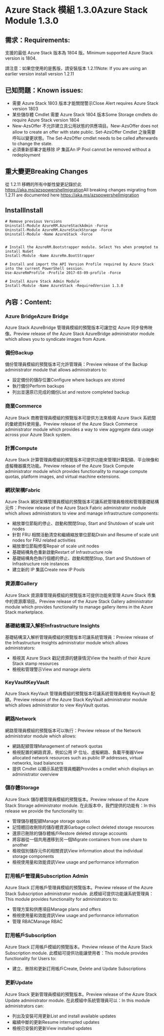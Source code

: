 # <a name="azure-stack-module-130"></a><span data-ttu-id="8ca65-101">Azure Stack 模組 1.3.0</span><span class="sxs-lookup"><span data-stu-id="8ca65-101">Azure Stack Module 1.3.0</span></span>

## <a name="requirements"></a><span data-ttu-id="8ca65-102">需求：</span><span class="sxs-lookup"><span data-stu-id="8ca65-102">Requirements:</span></span>
<span data-ttu-id="8ca65-103">支援的最低 Azure Stack 版本為 1804 版。</span><span class="sxs-lookup"><span data-stu-id="8ca65-103">Minimum supported Azure Stack version is 1804.</span></span>

<span data-ttu-id="8ca65-104">請注意：如果您使用的是舊版，請安裝版本 1.2.11</span><span class="sxs-lookup"><span data-stu-id="8ca65-104">Note: If you are using an earlier version install version 1.2.11</span></span>

## <a name="known-issues"></a><span data-ttu-id="8ca65-105">已知問題：</span><span class="sxs-lookup"><span data-stu-id="8ca65-105">Known issues:</span></span>

- <span data-ttu-id="8ca65-106">需要 Azure Stack 1803 版本才能關閉警示</span><span class="sxs-lookup"><span data-stu-id="8ca65-106">Close Alert requires Azure Stack version 1803</span></span>
- <span data-ttu-id="8ca65-107">某些儲存體 Cmdlet 需要 Azure Stack 1804 版本</span><span class="sxs-lookup"><span data-stu-id="8ca65-107">Some Storage cmdlets do require Azure Stack version 1804</span></span>
- <span data-ttu-id="8ca65-108">New-AzsOffer 不允許建立具公用狀態的供應項目。</span><span class="sxs-lookup"><span data-stu-id="8ca65-108">New-AzsOffer does not allow to create an offer with state public.</span></span> <span data-ttu-id="8ca65-109">Set-AzsOffer Cmdlet 之後需要呼叫以變更狀態。</span><span class="sxs-lookup"><span data-stu-id="8ca65-109">The Set-AzsOffer cmdlet needs to be called afterwards to change the state.</span></span>
- <span data-ttu-id="8ca65-110">必須重新部署才能移除 IP 集區</span><span class="sxs-lookup"><span data-stu-id="8ca65-110">An IP Pool cannot be removed without a redeployment</span></span>

## <a name="breaking-changes"></a><span data-ttu-id="8ca65-111">重大變更</span><span class="sxs-lookup"><span data-stu-id="8ca65-111">Breaking Changes</span></span>
<span data-ttu-id="8ca65-112">從 1.2.11 移轉的所有中斷性變更記錄於此 https://aka.ms/azspowershellmigration</span><span class="sxs-lookup"><span data-stu-id="8ca65-112">All breaking changes migrating from 1.2.11 are documented here https://aka.ms/azspowershellmigration</span></span>

## <a name="install"></a><span data-ttu-id="8ca65-113">Install</span><span class="sxs-lookup"><span data-stu-id="8ca65-113">Install</span></span>
```
# Remove previous Versions
Uninstall-Module AzureRM.AzureStackAdmin -Force
Uninstall-Module AzureRM.AzureStackStorage -Force
Uninstall-Module -Name AzureStack -Force 


# Install the AzureRM.Bootstrapper module. Select Yes when prompted to install NuGet
Install-Module -Name AzureRm.BootStrapper

# Install and import the API Version Profile required by Azure Stack into the current PowerShell session.
Use-AzureRmProfile -Profile 2017-03-09-profile -Force

# Install Azure Stack Admin Module
Install-Module -Name AzureStack -RequiredVersion 1.3.0
```
## <a name="content"></a><span data-ttu-id="8ca65-114">內容：</span><span class="sxs-lookup"><span data-stu-id="8ca65-114">Content:</span></span>
### <a name="azure-bridge"></a><span data-ttu-id="8ca65-115">Azure Bridge</span><span class="sxs-lookup"><span data-stu-id="8ca65-115">Azure Bridge</span></span>
<span data-ttu-id="8ca65-116">Azure Stack AzureBridge 管理員模組的預覽版本可讓您從 Azure 同步發佈映像。</span><span class="sxs-lookup"><span data-stu-id="8ca65-116">Preview release of the Azure Stack AzureBridge administrator module which allows you to syndicate images from Azure.</span></span>

### <a name="backup"></a><span data-ttu-id="8ca65-117">備份</span><span class="sxs-lookup"><span data-stu-id="8ca65-117">Backup</span></span>
<span data-ttu-id="8ca65-118">備份管理員模組的預覽版本可允許管理員：</span><span class="sxs-lookup"><span data-stu-id="8ca65-118">Preview release of the Backup administrator module that allows administrators to:</span></span>
- <span data-ttu-id="8ca65-119">設定備份的儲存位置</span><span class="sxs-lookup"><span data-stu-id="8ca65-119">Configure where backups are stored</span></span>
- <span data-ttu-id="8ca65-120">執行備份</span><span class="sxs-lookup"><span data-stu-id="8ca65-120">Perform backups</span></span>
- <span data-ttu-id="8ca65-121">列出並還原已完成的備份</span><span class="sxs-lookup"><span data-stu-id="8ca65-121">List and restore completed backup</span></span>

### <a name="commerce"></a><span data-ttu-id="8ca65-122">商業</span><span class="sxs-lookup"><span data-stu-id="8ca65-122">Commerce</span></span>
<span data-ttu-id="8ca65-123">Azure Stack 商務管理員模組的預覽版本可提供方法來檢視 Azure Stack 系統間的彙總資料使用量。</span><span class="sxs-lookup"><span data-stu-id="8ca65-123">Preview release of the Azure Stack Commerce administrator module which provides a way to view aggregate data usage across your Azure Stack system.</span></span>

### <a name="compute"></a><span data-ttu-id="8ca65-124">計算</span><span class="sxs-lookup"><span data-stu-id="8ca65-124">Compute</span></span>
<span data-ttu-id="8ca65-125">Azure Stack 計算管理員模組的預覽版本可提供功能來管理計算配額、平台映像和虛擬機器擴充功能。</span><span class="sxs-lookup"><span data-stu-id="8ca65-125">Preview release of the Azure Stack Compute administrator module which provides functionality to manage compute quotas, platform images, and virtual machine extensions.</span></span>

### <a name="fabric"></a><span data-ttu-id="8ca65-126">網狀架構</span><span class="sxs-lookup"><span data-stu-id="8ca65-126">Fabric</span></span>
<span data-ttu-id="8ca65-127">Azure Stack 網狀架構管理員模組的預覽版本可讓系統管理員檢視和管理基礎結構元件：</span><span class="sxs-lookup"><span data-stu-id="8ca65-127">Preview release of the Azure Stack Fabric administrator module which allows administrators to view and manage infrastructure components:</span></span>
- <span data-ttu-id="8ca65-128">縮放單位節點的停止、啟動和關閉</span><span class="sxs-lookup"><span data-stu-id="8ca65-128">Stop, Start and Shutdown of scale unit nodes</span></span>
- <span data-ttu-id="8ca65-129">針對 FRU 相關活動清空和繼續縮放單位節點</span><span class="sxs-lookup"><span data-stu-id="8ca65-129">Drain and Resume of scale unit nodes for FRU related activities</span></span>
- <span data-ttu-id="8ca65-130">縮放單位節點修復</span><span class="sxs-lookup"><span data-stu-id="8ca65-130">Repair of scale unit nodes</span></span>
- <span data-ttu-id="8ca65-131">基礎結構角色重新啟動</span><span class="sxs-lookup"><span data-stu-id="8ca65-131">Restart of Infrastructure role</span></span>
- <span data-ttu-id="8ca65-132">基礎結構角色執行個體的停止、啟動和關閉</span><span class="sxs-lookup"><span data-stu-id="8ca65-132">Stop, Start and Shutdown of Infrastructure role instances</span></span>
- <span data-ttu-id="8ca65-133">建立新的 IP 集區</span><span class="sxs-lookup"><span data-stu-id="8ca65-133">Create new IP Pools</span></span>


### <a name="gallery"></a><span data-ttu-id="8ca65-134">資源庫</span><span class="sxs-lookup"><span data-stu-id="8ca65-134">Gallery</span></span>
<span data-ttu-id="8ca65-135">Azure Stack 資源庫管理員模組的預覽版本可提供功能來管理 Azure Stack 市集中的資源庫項目。</span><span class="sxs-lookup"><span data-stu-id="8ca65-135">Preview release of the Azure Stack Gallery administrator module which provides functionality to manage gallery items in the Azure Stack marketplace.</span></span>

### <a name="infrastructure-insights"></a><span data-ttu-id="8ca65-136">基礎結構深入解析</span><span class="sxs-lookup"><span data-stu-id="8ca65-136">Infrastructure Insights</span></span>
<span data-ttu-id="8ca65-137">基礎結構深入解析管理員模組的預覽版本可讓系統管理員：</span><span class="sxs-lookup"><span data-stu-id="8ca65-137">Preview release of the Infrastructure Insights administrator module which allows administrators:</span></span>
- <span data-ttu-id="8ca65-138">檢視其 Azure Stack 戳記資源的健康情況</span><span class="sxs-lookup"><span data-stu-id="8ca65-138">View the health of their Azure Stack stamp resources</span></span>
- <span data-ttu-id="8ca65-139">檢視和管理警示</span><span class="sxs-lookup"><span data-stu-id="8ca65-139">View and manage alerts</span></span>

### <a name="keyvault"></a><span data-ttu-id="8ca65-140">KeyVault</span><span class="sxs-lookup"><span data-stu-id="8ca65-140">KeyVault</span></span>
<span data-ttu-id="8ca65-141">Azure Stack KeyVault 管理員模組的預覽版本可讓系統管理員檢視 KeyVault 配額。</span><span class="sxs-lookup"><span data-stu-id="8ca65-141">Preview release of the Azure Stack KeyVault administrator module which allows administrator to view KeyVault quotas.</span></span>

### <a name="network"></a><span data-ttu-id="8ca65-142">網路</span><span class="sxs-lookup"><span data-stu-id="8ca65-142">Network</span></span>
<span data-ttu-id="8ca65-143">網路管理員模組的預覽版本可以執行：</span><span class="sxs-lookup"><span data-stu-id="8ca65-143">Preview release of the Network administrator module which allows:</span></span>
- <span data-ttu-id="8ca65-144">網路配額管理</span><span class="sxs-lookup"><span data-stu-id="8ca65-144">Management of network quotas</span></span>
- <span data-ttu-id="8ca65-145">檢視配置的網路資源，例如公用 IP 位址、虛擬網路、負載平衡器</span><span class="sxs-lookup"><span data-stu-id="8ca65-145">View allocated network resources such as public IP addresses, virtual networks, load balancers</span></span>
- <span data-ttu-id="8ca65-146">提供 Cmdlet 以顯示系統管理員概觀</span><span class="sxs-lookup"><span data-stu-id="8ca65-146">Provides a cmdlet which displays an administrator overview</span></span>

### <a name="storage"></a><span data-ttu-id="8ca65-147">儲存體</span><span class="sxs-lookup"><span data-stu-id="8ca65-147">Storage</span></span>
<span data-ttu-id="8ca65-148">Azure Stack 儲存體管理員模組的預覽版本。</span><span class="sxs-lookup"><span data-stu-id="8ca65-148">Preview release of the Azure Stack Storage administrator module.</span></span>  <span data-ttu-id="8ca65-149">在此版本中，我們提供的功能有：</span><span class="sxs-lookup"><span data-stu-id="8ca65-149">In this release we provide the functionality to:</span></span>
- <span data-ttu-id="8ca65-150">管理儲存體配額</span><span class="sxs-lookup"><span data-stu-id="8ca65-150">Manage storage quotas</span></span>
- <span data-ttu-id="8ca65-151">記憶體回收刪除的儲存體資源</span><span class="sxs-lookup"><span data-stu-id="8ca65-151">Garbage collect deleted storage resources</span></span>
- <span data-ttu-id="8ca65-152">還原已刪除的儲存體帳戶</span><span class="sxs-lookup"><span data-stu-id="8ca65-152">Restore deleted storage accounts</span></span>
- <span data-ttu-id="8ca65-153">將容器從一個共用遷移到另一個</span><span class="sxs-lookup"><span data-stu-id="8ca65-153">Migrate containers from one share to another</span></span>
- <span data-ttu-id="8ca65-154">檢視個別儲存元件的相關資訊</span><span class="sxs-lookup"><span data-stu-id="8ca65-154">View information about the individual storage components</span></span>
- <span data-ttu-id="8ca65-155">檢視使用量和效能資訊</span><span class="sxs-lookup"><span data-stu-id="8ca65-155">View usage and performance information</span></span>

### <a name="subscription-admin"></a><span data-ttu-id="8ca65-156">訂用帳戶管理員</span><span class="sxs-lookup"><span data-stu-id="8ca65-156">Subscription Admin</span></span>
<span data-ttu-id="8ca65-157">Azure Stack 訂用帳戶管理員模組的預覽版本。</span><span class="sxs-lookup"><span data-stu-id="8ca65-157">Preview release of the Azure Stack Subscription administrator module.</span></span>  <span data-ttu-id="8ca65-158">此模組可提供功能讓系統管理員：</span><span class="sxs-lookup"><span data-stu-id="8ca65-158">This module provides functionality for administrators to:</span></span>
- <span data-ttu-id="8ca65-159">管理方案和供應項目</span><span class="sxs-lookup"><span data-stu-id="8ca65-159">Manage plans and offers</span></span>
- <span data-ttu-id="8ca65-160">檢視使用量和效能資訊</span><span class="sxs-lookup"><span data-stu-id="8ca65-160">View usage and performance information</span></span>
- <span data-ttu-id="8ca65-161">管理 RBAC</span><span class="sxs-lookup"><span data-stu-id="8ca65-161">Manage RBAC</span></span>

### <a name="subscription"></a><span data-ttu-id="8ca65-162">訂用帳戶</span><span class="sxs-lookup"><span data-stu-id="8ca65-162">Subscription</span></span>
<span data-ttu-id="8ca65-163">Azure Stack 訂用帳戶模組的預覽版本。</span><span class="sxs-lookup"><span data-stu-id="8ca65-163">Preview release of the Azure Stack Subscription module.</span></span>  <span data-ttu-id="8ca65-164">此模組可提供功能讓使用者：</span><span class="sxs-lookup"><span data-stu-id="8ca65-164">This module provides functionality for Users to:</span></span>
- <span data-ttu-id="8ca65-165">建立、刪除和更新訂用帳戶</span><span class="sxs-lookup"><span data-stu-id="8ca65-165">Create, Delete and Update Subscriptions</span></span>

### <a name="update"></a><span data-ttu-id="8ca65-166">更新</span><span class="sxs-lookup"><span data-stu-id="8ca65-166">Update</span></span>
<span data-ttu-id="8ca65-167">Azure Stack 更新管理員模組的預覽版本。</span><span class="sxs-lookup"><span data-stu-id="8ca65-167">Preview release of the Azure Stack Update administrator module.</span></span>  <span data-ttu-id="8ca65-168">在此模組中系統管理員可以：</span><span class="sxs-lookup"><span data-stu-id="8ca65-168">In this module administrators can:</span></span>
- <span data-ttu-id="8ca65-169">列出及安裝可用更新</span><span class="sxs-lookup"><span data-stu-id="8ca65-169">List and install available updates</span></span>
- <span data-ttu-id="8ca65-170">繼續中斷的更新</span><span class="sxs-lookup"><span data-stu-id="8ca65-170">Resume interrupted updates</span></span>
- <span data-ttu-id="8ca65-171">檢視已安裝的更新</span><span class="sxs-lookup"><span data-stu-id="8ca65-171">View installed updates</span></span>

